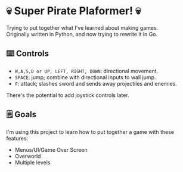 # 💀 Super Pirate Plaformer! 💀

Trying to put together what I've learned about making games.  
Originally written in Python, and now trying to rewrite it in Go.

## ⌨️ Controls

- `W,A,S,D or UP, LEFT, RIGHT, DOWN`: directional movement.
- `SPACE`: jump; combine with directional inputs to wall jump.
- `F`: attack; slashes sword and sends away projectiles and enemies.

There's the potential to add joystick controls later.

## 🗒️ Goals

I'm using this project to learn how to put together a game with these features:

- Menus/UI/Game Over Screen
- Overworld
- Multiple levels
